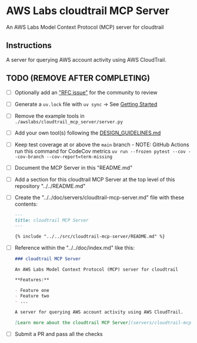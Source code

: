 # AWS Labs cloudtrail MCP Server

An AWS Labs Model Context Protocol (MCP) server for cloudtrail

## Instructions

A server for querying AWS account activity using AWS CloudTrail.

## TODO (REMOVE AFTER COMPLETING)

* [ ] Optionally add an ["RFC issue"](https://github.com/awslabs/mcp/issues) for the community to review
* [ ] Generate a `uv.lock` file with `uv sync` -> See [Getting Started](https://docs.astral.sh/uv/getting-started/)
* [ ] Remove the example tools in `./awslabs/cloudtrail_mcp_server/server.py`
* [ ] Add your own tool(s) following the [DESIGN_GUIDELINES.md](https://github.com/awslabs/mcp/blob/main/DESIGN_GUIDELINES.md)
* [ ] Keep test coverage at or above the `main` branch - NOTE: GitHub Actions run this command for CodeCov metrics `uv run --frozen pytest --cov --cov-branch --cov-report=term-missing`
* [ ] Document the MCP Server in this "README.md"
* [ ] Add a section for this cloudtrail MCP Server at the top level of this repository "../../README.md"
* [ ] Create the "../../doc/servers/cloudtrail-mcp-server.md" file with these contents:

    ```markdown
    ---
    title: cloudtrail MCP Server
    ---

    {% include "../../src/cloudtrail-mcp-server/README.md" %}
    ```

* [ ] Reference within the "../../doc/index.md" like this:

    ```markdown
    ### cloudtrail MCP Server

    An AWS Labs Model Context Protocol (MCP) server for cloudtrail

    **Features:**

    - Feature one
    - Feature two
    - ...

    A server for querying AWS account activity using AWS CloudTrail.

    [Learn more about the cloudtrail MCP Server](servers/cloudtrail-mcp-server.md)
    ```

* [ ] Submit a PR and pass all the checks
